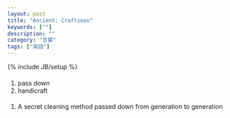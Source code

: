 ```yaml
---
layout: post
title: "Ancient: Craftsman"
keywords: [""]
description: ""
category: "言葉"
tags: ["英語"]
---
```

{% include JB/setup %}


####
1. pass down
2. handicraft

####
1. A secret cleaning method passed down from generation to generation

